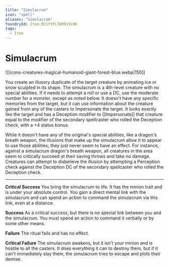 ```yaml
---
title: "Simulacrum"
icon: "spell"
aliases: "Simulacrum"
foundryId: Item.M21YtPLT8MX19iNK
tags:
  - Item
---
```


# Simulacrum
![[icons-creatures-magical-humanoid-giant-forest-blue.webp|150]]

You create an illusory duplicate of the target creature by animating ice or snow sculpted in its shape. The simulacrum is a 4th-level creature with no special abilities. If it needs to attempt a roll or use a DC, use the moderate number for a monster, except as noted below. It doesn't have any specific memories from the target, but it can use information about the creature gained from any of the casters to Impersonate the target. It looks exactly like the target and has a Deception modifier to [[Impersonate]] that creature equal to the modifier of the secondary spellcaster who rolled the Deception check, with a +4 status bonus.

While it doesn't have any of the original's special abilities, like a dragon's breath weapon, the illusions that make up the simulacrum allow it to appear to use those abilities; they just never seem to have an effect. For instance, against a simulacrum dragon's breath weapon, all creatures in the area seem to critically succeed at their saving throws and take no damage. Creatures can attempt to disbelieve the illusion by attempting a Perception check against the Deception DC of the secondary spellcaster who rolled the Deception check.

* * *

**Critical Success** You bring the simulacrum to life. It has the minion trait and is under your absolute control. You gain a direct mental link with the simulacrum and can spend an action to command the simulacrum via this link, even at a distance.

**Success** As a critical success, but there is no special link between you and the simulacrum. You must spend an action to command it verbally or by some other means.

**Failure** The ritual fails and has no effect.

**Critical Failure** The simulacrum awakens, but it isn't your minion and is hostile to all the casters. It does everything it can to destroy them, but if it can't immediately slay them, the simulacrum tries to escape and plots their demise.
